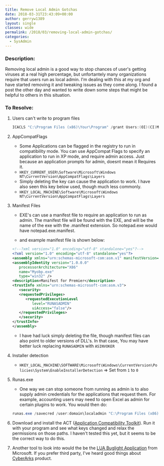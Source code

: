 ```yaml
---
title: Remove Local Admin Gotchas
date: 2018-03-31T23:43:09+00:00
author: gerryw1389
layout: single
classes: wide
permalink: /2018/03/removing-local-admin-gotchas/
categories:
  - SysAdmin
---
```

<!--more-->

### Description:

Removing local admin is a good way to stop chances of user's getting viruses at a real high percentage, but unfortantely many organizations require that users run as local admin. I'm dealing with this at my org and have started removing it and tweaking issues as they come along. I found a post the other day and wanted to write down some steps that might be helpful to others in this situation.

### To Resolve:

1. Users can't write to program files

   ```powershell
   ICACLS "C:\Program Files (x86)\Your\Program" /grant Users:(OI)(CI)M
   ```

2. AppCompatFlags  
   - Some Applications can be flagged in the registry to run in compatibility mode. You can use AppCompat Flags to specify an application to run in XP mode, and require admin access. Just because an application prompts for admin, doesnt mean it Requires it.
   - `HKEY_CURRENT_USER\Software\Microsoft\Windows NT\CurrentVersion\AppCompatFlags\Layers`
   - Simply deleting the key can cause the application to work. I have also seen this key below used, though much less commonly.
   - `HKEY_LOCAL_MACHINE\Software\Microsoft\Windows NT\CurrentVersion\AppCompatFlags\Layers`

3. Manifest Files  
   - EXE's can use a manifest file to require an application to run as admin. The manifest file will be found with the EXE, and will be the name of the exe with the .manifest extension. So notepad.exe would have notepad.exe.manifest.

   - and example manifest file is shown below:

   ```xml
   <!--?xml version="1.0" encoding="utf-8" standalone="yes"?-->
   <?xml version="1.0" encoding="utf-8" standalone="yes"?>  
   <assembly xmlns="urn:schemas-microsoft-com:asm.v1" manifestVersion="1.0">  
   <assemblyIdentity version="1.0.0.0"  
      processorArchitecture="X86"  
      name="Myobp.exe"  
      type="win32" />  
   <description>Manifest for Premier</description>  
   <trustInfo xmlns="urn:schemas-microsoft-com:asm.v3">  
      <security>  
      <requestedPrivileges>  
         <requestedExecutionLevel  
            level="RUNASADMIN"  
            uiAccess="false"/>  
      </requestedPrivileges>  
      </security>  
   </trustInfo>  
   </assembly>
   ```

   - I have had luck simply deleting the file, though manifest files can also point to older versions of DLL's. In that case, You may have better luck replacing `RUNASADMIN` with `ASINVOKER`

4. Installer detection  
   - `HKEY_LOCAL_MACHINE\SOFTWARE\Microsoft\Windows\CurrentVersion\Policies\System\EnableInstallerDetection` => Set from `1` to `0`

5. Runas.exe  

   - One way we can stop someone from running as admin is to also supply admin credentials for the applications that request them. For example, accounting users may need to open Excel as admin for certain plugins to work. You would then do:

   ```powershell
   runas.exe /savecred /user:domain\localadmin "C:\Program Files (x86)\Microsoft Office\Root\Office16\EXCEL.EXE"
   ```

6. Download and install the ACT ([Application Compatibility Toolkit](https://blogs.technet.microsoft.com/yongrhee/2015/08/11/download-application-compatibility-toolkit-act-for-windows-10/)). Run it with your program and see what keys changed and relax the permissions on those paths. I haven't tested this yet, but it seems to be the correct way to do this.

7. Another tool to look into would the be the [LUA Buglight Application](https://blogs.msdn.microsoft.com/aaron_margosis/2015/06/30/lua-buglight-2-3-with-support-for-windows-8-1-and-windows-10/) from Microsoft. If you prefer third party, I've heard good things about [CyberArks](https://www.cyberark.com/privileged-identity-management/) product.